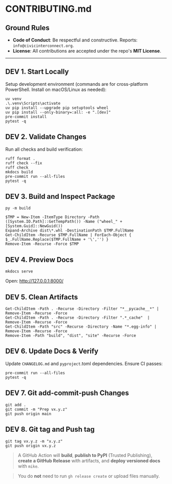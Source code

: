 # CONTRIBUTING.md

## Ground Rules

- **Code of Conduct**: Be respectful and constructive. Reports: `info@civicinterconnect.org`.
- **License**: All contributions are accepted under the repo's **MIT License**.

---

## DEV 1. Start Locally

Setup development environment (commands are for cross-platform PowerShell. Install on macOS/Linux as needed):

```pwsh
uv venv
.\.venv\Scripts\activate
uv pip install --upgrade pip setuptools wheel
uv pip install --only-binary=:all: -e ".[dev]"
pre-commit install
pytest -q
```

## DEV 2. Validate Changes

Run all checks and build verification:

```pwsh
ruff format .
ruff check --fix
ruff check
mkdocs build
pre-commit run --all-files
pytest -q

```

## DEV 3. Build and Inspect Package

```pwsh
py -m build

$TMP = New-Item -ItemType Directory -Path ([System.IO.Path]::GetTempPath()) -Name ("wheel_" + [System.Guid]::NewGuid())
Expand-Archive dist\*.whl -DestinationPath $TMP.FullName
Get-ChildItem -Recurse $TMP.FullName | ForEach-Object { $_.FullName.Replace($TMP.FullName + '\','') }
Remove-Item -Recurse -Force $TMP
```

## DEV 4. Preview Docs

```pwsh
mkdocs serve
```

Open: <http://127.0.0.1:8000/>

## DEV 5. Clean Artifacts

```pwsh
Get-ChildItem -Path . -Recurse -Directory -Filter "*__pycache__*" | Remove-Item -Recurse -Force
Get-ChildItem -Path . -Recurse -Directory -Filter ".*_cache"  | Remove-Item -Recurse -Force
Get-ChildItem -Path "src" -Recurse -Directory -Name "*.egg-info" | Remove-Item -Recurse -Force 
Remove-Item -Path "build", "dist", "site" -Recurse -Force 
```

## DEV 6. Update Docs & Verify

Update `CHANGELOG.md` and `pyproject`.toml dependencies.
Ensure CI passes:

```shell
pre-commit run --all-files
pytest -q
```

## DEV 7. Git add-commit-push Changes

```shell
git add .
git commit -m "Prep vx.y.z"
git push origin main
```

## DEV 8. Git tag and Push tag

```shell
git tag vx.y.z -m "x.y.z"
git push origin vx.y.z
```

> A GitHub Action will **build**, **publish to PyPI** (Trusted Publishing), **create a GitHub Release** with artifacts, and **deploy versioned docs** with `mike`.

> You do **not** need to run `gh release create` or upload files manually.

